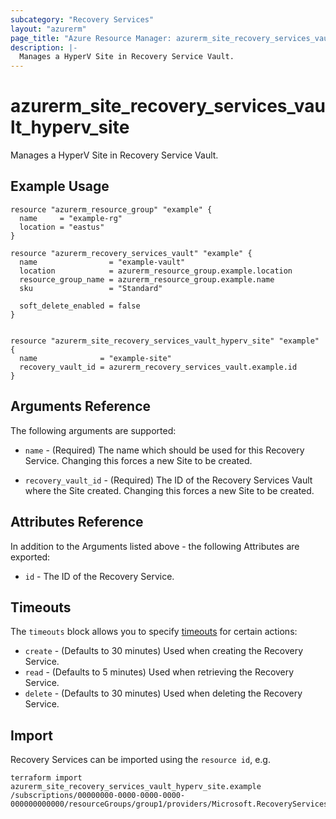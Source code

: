 ```yaml
---
subcategory: "Recovery Services"
layout: "azurerm"
page_title: "Azure Resource Manager: azurerm_site_recovery_services_vault_hyperv_site"
description: |-
  Manages a HyperV Site in Recovery Service Vault.
---
```


# azurerm_site_recovery_services_vault_hyperv_site

Manages a HyperV Site in Recovery Service Vault.

## Example Usage

```hcl
resource "azurerm_resource_group" "example" {
  name     = "example-rg"
  location = "eastus"
}

resource "azurerm_recovery_services_vault" "example" {
  name                = "example-vault"
  location            = azurerm_resource_group.example.location
  resource_group_name = azurerm_resource_group.example.name
  sku                 = "Standard"

  soft_delete_enabled = false
}


resource "azurerm_site_recovery_services_vault_hyperv_site" "example" {
  name              = "example-site"
  recovery_vault_id = azurerm_recovery_services_vault.example.id
}
```

## Arguments Reference

The following arguments are supported:

* `name` - (Required) The name which should be used for this Recovery Service. Changing this forces a new Site to be created.

* `recovery_vault_id` - (Required) The ID of the Recovery Services Vault where the Site created. Changing this forces a new Site to be created.

## Attributes Reference

In addition to the Arguments listed above - the following Attributes are exported: 

* `id` - The ID of the Recovery Service.

## Timeouts

The `timeouts` block allows you to specify [timeouts](https://www.terraform.io/language/resources/syntax#operation-timeouts) for certain actions:

* `create` - (Defaults to 30 minutes) Used when creating the Recovery Service.
* `read` - (Defaults to 5 minutes) Used when retrieving the Recovery Service.
* `delete` - (Defaults to 30 minutes) Used when deleting the Recovery Service.

## Import

Recovery Services can be imported using the `resource id`, e.g.

```shell
terraform import azurerm_site_recovery_services_vault_hyperv_site.example /subscriptions/00000000-0000-0000-0000-000000000000/resourceGroups/group1/providers/Microsoft.RecoveryServices/vaults/vault1/replicationFabrics/fabric1
```
